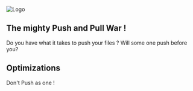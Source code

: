
![Logo](https://media.giphy.com/media/cFkiFMDg3iFoI/giphy.gif)


## The mighty Push and Pull War !
Do you have what it takes to push your files ? Will some one push before you?




## Optimizations

Don't Push as one !

